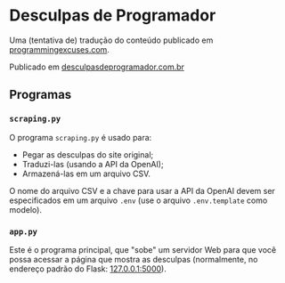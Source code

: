 # Desculpas de Programador

Uma (tentativa de) tradução do conteúdo publicado em [programmingexcuses.com](http://programmingexcuses.com/).

Publicado em [desculpasdeprogramador.com.br](https://www.desculpasdeprogramador.com.br/)

## Programas

### `scraping.py`

O programa `scraping.py` é usado para:

* Pegar as desculpas do site original;
* Traduzi-las (usando a API da OpenAI);
* Armazená-las em um arquivo CSV.

O nome do arquivo CSV e a chave para usar a API da OpenAI devem ser especificados em um arquivo `.env` (use o arquivo `.env.template` como modelo).

### `app.py`

Este é o programa principal, que "sobe" um servidor Web para que você possa acessar a página que mostra as desculpas (normalmente, no endereço padrão do Flask: [127.0.0.1:5000](http://127.0.0.1:5000/)).
